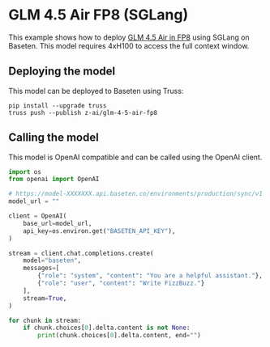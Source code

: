 # GLM 4.5 Air FP8 (SGLang)

This example shows how to deploy [GLM 4.5 Air in FP8](https://huggingface.co/zai-org/GLM-4.5-Air-FP8) using SGLang on Baseten. This model requires 4xH100 to access the full context window.

## Deploying the model

This model can be deployed to Baseten using Truss:

```
pip install --upgrade truss
truss push --publish z-ai/glm-4-5-air-fp8
```

## Calling the model

This model is OpenAI compatible and can be called using the OpenAI client.

```python
import os
from openai import OpenAI

# https://model-XXXXXXX.api.baseten.co/environments/production/sync/v1
model_url = ""

client = OpenAI(
    base_url=model_url,
    api_key=os.environ.get("BASETEN_API_KEY"),
)

stream = client.chat.completions.create(
    model="baseten",
    messages=[
        {"role": "system", "content": "You are a helpful assistant."},
        {"role": "user", "content": "Write FizzBuzz."}
    ],
    stream=True,
)

for chunk in stream:
    if chunk.choices[0].delta.content is not None:
        print(chunk.choices[0].delta.content, end="")
```
